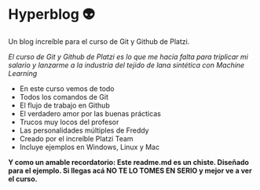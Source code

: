 # Hyperblog 👽
Un blog increíble para el curso de Git y Github de Platzi.

*El curso de Git y Github de Platzi es lo que me hacía falta para triplicar mi salario y lanzarme a la industria del tejido de lana sintética con Machine Learning*

- En este curso vemos de todo
- Todos los comandos de Git
- El flujo de trabajo en Github
- El verdadero amor por las buenas prácticas
- Trucos muy locos del profesor
- Las personalidades múltiples de Freddy
- Creado por el increíble Platzi Team
- Incluye ejemplos en Windows, Linux y Mac


**Y como un amable recordatorio: Este readme.md es un chiste. Diseñado para el ejemplo. Si llegas acá NO TE LO TOMES EN SERIO y mejor ve a ver el curso.**
